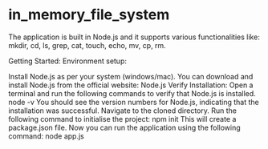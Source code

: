 # in_memory_file_system
The application is built in Node.js and it supports various functionalities like: mkdir, cd, ls, grep, cat, touch, echo, mv, cp, rm. 

Getting Started:
Environment setup:

Install Node.js as per your system (windows/mac).
You can download and install Node.js from the official website: Node.js
Verify Installation: Open a terminal and run the following commands to verify that Node.js is installed. node -v
You should see the version numbers for Node.js, indicating that the installation was successful.
Navigate to the cloned directory.
Run the following command to initialise the project: npm init
This will create a package.json file.
Now you can run the application using the following command: node app.js
